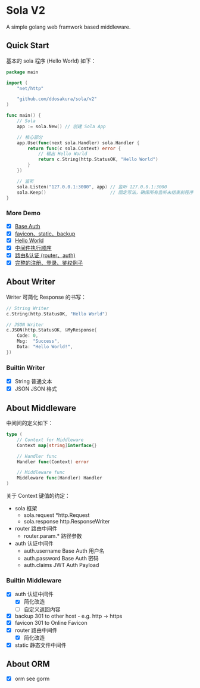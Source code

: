 # Sola V2

A simple golang web framwork based middleware.

## Quick Start

基本的 sola 程序 (Hello World) 如下：

```go
package main

import (
	"net/http"

	"github.com/ddosakura/sola/v2"
)

func main() {
	// Sola
	app := sola.New() // 创建 Sola App

	// 核心部分
	app.Use(func(next sola.Handler) sola.Handler {
		return func(c sola.Context) error {
			// 输出 Hello World
			return c.String(http.StatusOK, "Hello World")
		}
	})

	// 监听
	sola.Listen("127.0.0.1:3000", app) // 监听 127.0.0.1:3000
	sola.Keep()                        // 固定写法，确保所有监听未结束前程序不退出
}
```

### More Demo

+ [x] [Base Auth](demo/base-auth/main.go)
+ [x] [favicon、static、backup](demo/favicon-static-backup/main.go)
+ [x] [Hello World](demo/hello-world/main.go)
+ [x] [中间件执行顺序](demo/middleware/main.go)
+ [x] [路由&认证 (router、auth)](demo/router-auth/main.go)
+ [x] [完整的注册、登录、鉴权例子](demo/simple-app)

## About Writer

Writer 可简化 Response 的书写：

```go
// String Writer
c.String(http.StatusOK, "Hello World")

// JSON Writer
c.JSON(http.StatusOK, &MyResponse{
	Code: 0,
	Msg:  "Success",
	Data: "Hello World!",
})
```

### Builtin Writer

+ [x] String	普通文本
+ [x] JSON		JSON 格式

## About Middleware

中间间的定义如下：

```go
type (
	// Context for Middleware
	Context map[string]interface{}

	// Handler func
	Handler func(Context) error

	// Middleware func
	Middleware func(Handler) Handler
)
```

关于 Context 键值的约定：

+ sola      框架
	+ sola.request		*http.Request
	+ sola.response		http.ResponseWriter
+ router    路由中间件
    + router.param.*    路径参数
+ auth		认证中间件
	+ auth.username		Base Auth 用户名
	+ auth.password		Base Auth 密码
	+ auth.claims		JWT Auth Payload

### Builtin Middleware

+ [x] auth      认证中间件
	+ [x] 简化改造
	+ [ ] 自定义返回内容
+ [x] backup    301 to other host - e.g. http -> https
+ [x] favicon   301 to Online Favicon
+ [x] router    路由中间件
	+ [x] 简化改造
+ [x] static    静态文件中间件

## About ORM

+ [x] orm		see gorm
